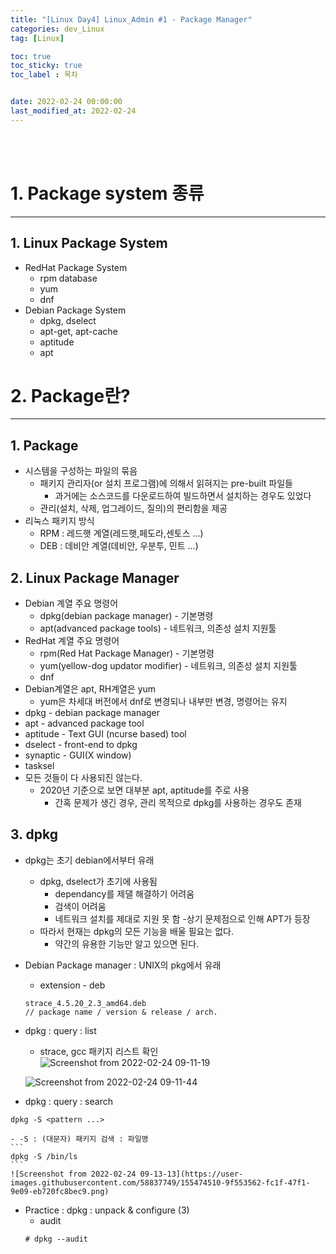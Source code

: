 ```yaml
---
title: "[Linux Day4] Linux_Admin #1 - Package Manager"
categories: dev_Linux
tag: [Linux]

toc: true
toc_sticky: true
toc_label : 목차


date: 2022-02-24 00:00:00
last_modified_at: 2022-02-24
---
```

<br>
<br>

# 1. Package system 종류
---
## 1. Linux Package System
* RedHat Package System
  - rpm database
  - yum
  - dnf
* Debian Package System
  - dpkg, dselect
  - apt-get, apt-cache
  - aptitude
  - apt

# 2. Package란?
---
## 1. Package
* 시스템을 구성하는 파일의 묶음
    - 패키지 관리자(or 설치 프로그램)에 의해서 읽혀지는 pre-built 파일들
    	+ 과거에는 소스코드를 다운로드하여 빌드하면서 설치하는 경우도 있었다
    - 관리(설치, 삭제, 업그레이드, 질의)의 편리함을 제공
* 리눅스 패키지 방식
    - RPM : 레드햇 계열(레드햇,페도라,센토스 ...)
    - DEB : 데비안 계열(데비안, 우분투, 민트 ...)
## 2. Linux Package Manager
* Debian 계열 주요 명령어
    - dpkg(debian package manager) - 기본명령
    - apt(advanced package tools) - 네트워크, 의존성 설치 지원툴
* RedHat 계열 주요 명령어
    - rpm(Red Hat Package Manager) - 기본명령
    - yum(yellow-dog updator modifier) - 네트워크, 의존성 설치 지원툴
    - dnf
* Debian계열은 apt, RH계열은 yum
    - yum은 차세대 버전에서 dnf로 변경되나 내부만 변경, 명령어는 유지
* dpkg - debian package manager
* apt - advanced package tool
* aptitude - Text GUI (ncurse based) tool
* dselect - front-end to dpkg
* synaptic - GUI(X window)
* tasksel
* 모든 것들이 다 사용되진 않는다.
    - 2020년 기준으로 보면 대부분 apt, aptitude를 주로 사용
    	+ 간혹 문제가 생긴 경우, 관리 목적으로 dpkg를 사용하는 경우도 존재

## 3. dpkg
* dpkg는 초기 debian에서부터 유래
    - dpkg, dselect가 초기에 사용됨
    	+ dependancy를 제댈 해결하기 어려움
    	+ 검색이 어려움
    	+ 네트워크 설치를 제대로 지원 못 함
    -상기 문제점으로 인해 APT가 등장
    - 따라서 현재는 dpkg의 모든 기능을 배울 필요는 없다.
    	+ 약간의 유용한 기능만 알고 있으면 된다.
* Debian Package manager : UNIX의 pkg에서 유래
    - extension - deb

	```
	strace_4.5.20_2.3_amd64.deb
	// package name / version & release / arch.
	```

* dpkg : query : list
    - strace, gcc 패키지 리스트 확인
	![Screenshot from 2022-02-24 09-11-19](https://user-images.githubusercontent.com/58837749/155473963-dd36fca1-b5f8-449b-8570-67781e389b13.png)

	![Screenshot from 2022-02-24 09-11-44](https://user-images.githubusercontent.com/58837749/155474080-dfa073ce-d21c-45f5-aa75-38c63e2e95dd.png)

* dpkg : query : search
```
dpkg -S <pattern ...>
```

    - -S : (대문자) 패키지 검색 : 파일명
	```
	dpkg -S /bin/ls
	```
	![Screenshot from 2022-02-24 09-13-13](https://user-images.githubusercontent.com/58837749/155474510-9f553562-fc1f-47f1-9e09-eb720fc8bec9.png)

* Practice : dpkg : unpack & configure (3)
    - audit
	```
	# dpkg --audit
	```
